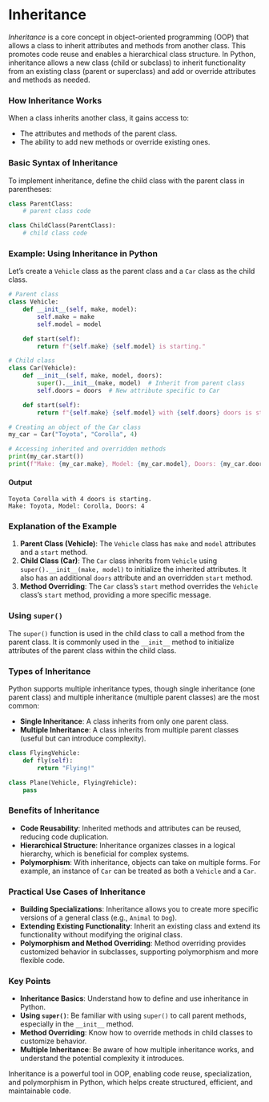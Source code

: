 # Inheritance
*Inheritance* is a core concept in object-oriented programming (OOP) that allows a class to inherit attributes and methods from another class. This promotes code reuse and enables a hierarchical class structure. In Python, inheritance allows a new class (child or subclass) to inherit functionality from an existing class (parent or superclass) and add or override attributes and methods as needed.

### How Inheritance Works

When a class inherits another class, it gains access to:
- The attributes and methods of the parent class.
- The ability to add new methods or override existing ones.

### Basic Syntax of Inheritance

To implement inheritance, define the child class with the parent class in parentheses:

```python
class ParentClass:
    # parent class code

class ChildClass(ParentClass):
    # child class code
```

### Example: Using Inheritance in Python

Let’s create a `Vehicle` class as the parent class and a `Car` class as the child class.

```python
# Parent class
class Vehicle:
    def __init__(self, make, model):
        self.make = make
        self.model = model

    def start(self):
        return f"{self.make} {self.model} is starting."

# Child class
class Car(Vehicle):
    def __init__(self, make, model, doors):
        super().__init__(make, model)  # Inherit from parent class
        self.doors = doors  # New attribute specific to Car

    def start(self):
        return f"{self.make} {self.model} with {self.doors} doors is starting."

# Creating an object of the Car class
my_car = Car("Toyota", "Corolla", 4)

# Accessing inherited and overridden methods
print(my_car.start())
print(f"Make: {my_car.make}, Model: {my_car.model}, Doors: {my_car.doors}")
```

#### Output
```
Toyota Corolla with 4 doors is starting.
Make: Toyota, Model: Corolla, Doors: 4
```

### Explanation of the Example

1. **Parent Class (Vehicle)**: The `Vehicle` class has `make` and `model` attributes and a `start` method.
2. **Child Class (Car)**: The `Car` class inherits from `Vehicle` using `super().__init__(make, model)` to initialize the inherited attributes. It also has an additional `doors` attribute and an overridden `start` method.
3. **Method Overriding**: The `Car` class’s `start` method overrides the `Vehicle` class’s `start` method, providing a more specific message.

### Using `super()`

The `super()` function is used in the child class to call a method from the parent class. It is commonly used in the `__init__` method to initialize attributes of the parent class within the child class.

### Types of Inheritance

Python supports multiple inheritance types, though single inheritance (one parent class) and multiple inheritance (multiple parent classes) are the most common:

- **Single Inheritance**: A class inherits from only one parent class.
- **Multiple Inheritance**: A class inherits from multiple parent classes (useful but can introduce complexity).

```python
class FlyingVehicle:
    def fly(self):
        return "Flying!"

class Plane(Vehicle, FlyingVehicle):
    pass
```

### Benefits of Inheritance

- **Code Reusability**: Inherited methods and attributes can be reused, reducing code duplication.
- **Hierarchical Structure**: Inheritance organizes classes in a logical hierarchy, which is beneficial for complex systems.
- **Polymorphism**: With inheritance, objects can take on multiple forms. For example, an instance of `Car` can be treated as both a `Vehicle` and a `Car`.

### Practical Use Cases of Inheritance

- **Building Specializations**: Inheritance allows you to create more specific versions of a general class (e.g., `Animal` to `Dog`).
- **Extending Existing Functionality**: Inherit an existing class and extend its functionality without modifying the original class.
- **Polymorphism and Method Overriding**: Method overriding provides customized behavior in subclasses, supporting polymorphism and more flexible code.

### Key Points 

- **Inheritance Basics**: Understand how to define and use inheritance in Python.
- **Using `super()`**: Be familiar with using `super()` to call parent methods, especially in the `__init__` method.
- **Method Overriding**: Know how to override methods in child classes to customize behavior.
- **Multiple Inheritance**: Be aware of how multiple inheritance works, and understand the potential complexity it introduces.

Inheritance is a powerful tool in OOP, enabling code reuse, specialization, and polymorphism in Python, which helps create structured, efficient, and maintainable code.
